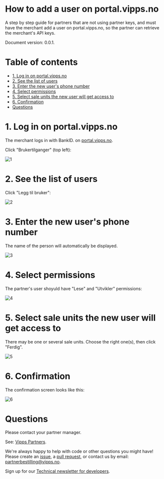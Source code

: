 # How to add a user on portal.vipps.no

A step by step guide for partners that are not using partner keys, and must
have the merchant add a user on portal.vipps.no, so the partner can retrieve
the merchant's API keys.

Document version: 0.0.1.

# Table of contents

* [1. Log in on portal.vipps.no](#1-log-in-on-portalvippsno)
* [2. See the list of users](#2-see-the-list-of-users)
* [3. Enter the new user's phone number](#3-enter-the-new-users-phone-number)
* [4. Select permissions](#4-select-permissions)
* [5. Select sale units the new user will get access to](#5-select-sale-units-the-new-user-will-get-access-to)
* [6. Confirmation](#6-confirmation)
* [Questions](#questions)

# 1. Log in on portal.vipps.no

The merchant logs in with BankID. on
[portal.vipps.no](https://portal.vipps.no).

Click "Brukertilganger" (top left):

![1](images/portal-add-user-1.png)

# 2. See the list of users

Click "Legg til bruker":

![2](images/portal-add-user-2.png)

# 3. Enter the new user's phone number

The name of the person will automatically be displayed.

![3](images/portal-add-user-3.png)

# 4. Select permissions

The partner's user shoyuld have "Lese" and "Utvikler" permissions:

![4](images/portal-add-user-4.png)

# 5. Select sale units the new user will get access to

There may be one or several sale units. Choose the right one(s),
then click "Ferdig".

![5](images/portal-add-user-5.png)

# 6. Confirmation

The confirmation screen looks like this:

![6](images/portal-add-user-6.png)

# Questions

Please contact your partner manager.

See: [Vipps Partners](README.md).

We're always happy to help with code or other questions you might have!
Please create an [issue](https://github.com/vippsas/vipps-developers/issues),
a [pull request](https://github.com/vippsas/vipps-developers/pulls),
or contact us by email: partnerbestilling@vipps.no.

Sign up for our [Technical newsletter for developers](https://github.com/vippsas/vipps-developers/tree/master/newsletters).
